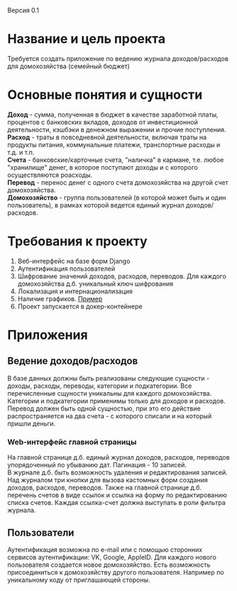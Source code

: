 Версия 0.1
# Название и цель проекта
Требуется создать приложение по ведению журнала доходов/расходов для домохозяйства (семейный бюджет)
# Основные понятия и сущности
**Доход** - сумма, полученная в бюджет в качестве заработной платы, процентов с банковских вкладов, доходов от инвестиционной деятельности, кэшбэки в денежном выражении и прочие поступления.  
**Расход** - траты в повседневной деятельности, включая траты на продукты питания, коммунальные платежи, транспортные расходы и т.д. и т.п.  
**Счета** - банковские/карточные счета, "наличка" в кармане, т.е. любое "хранилище" денег, в которое поступают доходы и с которого осуществляются роасходы.  
**Перевод** - перенос денег с одного счета домохозяйства на другой счет домохозяйства.  
**Домохозяйство** - группа пользователей (в которой может быть и один пользователь), в рамках которой ведется единый журнал доходов/расходов.  
# Требования к проекту
1. Веб-интерфейс на базе форм Django
2. Аутентификация пользователей
3. Шифрование значений доходов, расходов, переводов. Для каждого домохозяйства д.б. уникальный ключ шифрования
4. Локализация и интернационализация
5. Наличие графиков. [Пример](https://findwork.dev/blog/adding-charts-to-django-admin/)
6. Проект запускается в докер-контейнере
# Приложения
## Ведение доходов/расходов
В базе данных должны быть реализованы следующие сущности - доходы, расходы, переводы, категории и подкатегории. Все перечисленные сщуности уникальны для каждого домохозяйства. 
Категории и подкатегории применимы только для доходов и расходов.
Перевод должен быть одной сущностью, при это его действие распространяется на два счета - с которого списали и на который пришли деньги.  
### Web-интерфейс главной страницы
На главной странице д.б. единый журнал доходов, расходов, переводов упорядоченный по убыванию дат. Пагинация - 10 записей.  
В журнале д.б. быть возможность удаления и редактирования записей. Над журналом три кнопки для вызова кастомных форм создания доходов, расходов, переводов. 
Также на главной странице д.б. перечень счетов в виде ссылок и ссылка на форму по редактированию списка счетов. Каждая ссылка-счет должна выступать в роли фильтра журнала.


## Пользователи
Аутентификация возможна по e-mail или с помощью сторонних сервисов аутентификации: VK, Google, AppleID.
Для каждого нового пользователя создается новое домохозяйство. Есть возможность присоединиться к домохозяйству другого пользователя. Например по уникальному коду от приглашающей стороны.  

